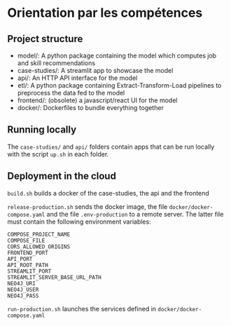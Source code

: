 # Orientation par les compétences

## Project structure

- model/: A python package containing the model which computes job and skill
  recommendations
- case-studies/: A streamlit app to showcase the model
- api/: An HTTP API interface for the model
- etl/: A python package containing Extract-Transform-Load pipelines to
  preprocess the data fed to the model
- frontend/: (obsolete) a javascript/react UI for the model
- docker/: Dockerfiles to bundle everything together

## Running locally

The `case-studies/` and `api/` folders contain apps that can be run locally with
the script `up.sh` in each folder.


## Deployment in the cloud

`build.sh` builds a docker of the case-studies, the api and the frontend

`release-production.sh` sends the docker image, the file
`docker/docker-compose.yaml` and the file `.env-production` to a remote server.
The latter file must contain the following environment variables:

```
COMPOSE_PROJECT_NAME
COMPOSE_FILE
CORS_ALLOWED_ORIGINS
FRONTEND_PORT
API_PORT
API_ROOT_PATH
STREAMLIT_PORT
STREAMLIT_SERVER_BASE_URL_PATH
NEO4J_URI
NEO4J_USER
NEO4J_PASS
```

`run-production.sh` launches the services defined in `docker/docker-compose.yaml`
